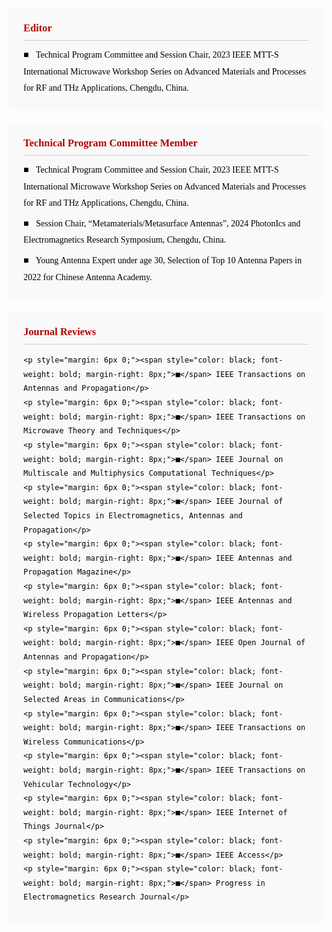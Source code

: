 <div style="font-family: Georgia, serif; color: black; line-height: 1.9; word-break: keep-all;">

  <!-- ======= Editor ======= -->
  <div style="background-color: #f9f9f9; padding: 16px 24px; margin-bottom: 20px; border-radius: 8px;">
    <h3 style="color: #b30000; font-family: Georgia, serif; margin-top: 0; margin-bottom: 10px; border-bottom: 1px solid #cccccc; padding-bottom: 4px;">
      Editor
    </h3>
    <p style="margin: 6px 0;">
      <span style="color: black; font-weight: bold; margin-right: 8px;">■</span>
      Technical Program Committee and Session Chair, 2023 IEEE MTT-S International Microwave Workshop Series on Advanced Materials and Processes for RF and THz Applications, Chengdu, China.
    </p>
  </div>

  <!-- ======= Technical Program Committee Member ======= -->
  <div style="background-color: #f9f9f9; padding: 16px 24px; margin-bottom: 20px; border-radius: 8px;">
    <h3 style="color: #b30000; font-family: Georgia, serif; margin-top: 0; margin-bottom: 10px; border-bottom: 1px solid #cccccc; padding-bottom: 4px;">
      Technical Program Committee Member
    </h3>
    <p style="margin: 6px 0;">
      <span style="color: black; font-weight: bold; margin-right: 8px;">■</span>
      Technical Program Committee and Session Chair, 2023 IEEE MTT-S International Microwave Workshop Series on Advanced Materials and Processes for RF and THz Applications, Chengdu, China.
    </p>
    <p style="margin: 6px 0;">
      <span style="color: black; font-weight: bold; margin-right: 8px;">■</span>
      Session Chair, “Metamaterials/Metasurface Antennas”, 2024 PhotonIcs and Electromagnetics Research Symposium, Chengdu, China.
    </p>
    <p style="margin: 6px 0;">
      <span style="color: black; font-weight: bold; margin-right: 8px;">■</span>
      Young Antenna Expert under age 30, Selection of Top 10 Antenna Papers in 2022 for Chinese Antenna Academy.
    </p>
  </div>

  <!-- ======= Journal Reviews ======= -->
  <div style="background-color: #f9f9f9; padding: 16px 24px; margin-bottom: 10px; border-radius: 8px;">
    <h3 style="color: #b30000; font-family: Georgia, serif; margin-top: 0; margin-bottom: 10px; border-bottom: 1px solid #cccccc; padding-bottom: 4px;">
      Journal Reviews
    </h3>

    <p style="margin: 6px 0;"><span style="color: black; font-weight: bold; margin-right: 8px;">■</span> IEEE Transactions on Antennas and Propagation</p>
    <p style="margin: 6px 0;"><span style="color: black; font-weight: bold; margin-right: 8px;">■</span> IEEE Transactions on Microwave Theory and Techniques</p>
    <p style="margin: 6px 0;"><span style="color: black; font-weight: bold; margin-right: 8px;">■</span> IEEE Journal on Multiscale and Multiphysics Computational Techniques</p>
    <p style="margin: 6px 0;"><span style="color: black; font-weight: bold; margin-right: 8px;">■</span> IEEE Journal of Selected Topics in Electromagnetics, Antennas and Propagation</p>
    <p style="margin: 6px 0;"><span style="color: black; font-weight: bold; margin-right: 8px;">■</span> IEEE Antennas and Propagation Magazine</p>
    <p style="margin: 6px 0;"><span style="color: black; font-weight: bold; margin-right: 8px;">■</span> IEEE Antennas and Wireless Propagation Letters</p>
    <p style="margin: 6px 0;"><span style="color: black; font-weight: bold; margin-right: 8px;">■</span> IEEE Open Journal of Antennas and Propagation</p>
    <p style="margin: 6px 0;"><span style="color: black; font-weight: bold; margin-right: 8px;">■</span> IEEE Journal on Selected Areas in Communications</p>
    <p style="margin: 6px 0;"><span style="color: black; font-weight: bold; margin-right: 8px;">■</span> IEEE Transactions on Wireless Communications</p>
    <p style="margin: 6px 0;"><span style="color: black; font-weight: bold; margin-right: 8px;">■</span> IEEE Transactions on Vehicular Technology</p>
    <p style="margin: 6px 0;"><span style="color: black; font-weight: bold; margin-right: 8px;">■</span> IEEE Internet of Things Journal</p>
    <p style="margin: 6px 0;"><span style="color: black; font-weight: bold; margin-right: 8px;">■</span> IEEE Access</p>
    <p style="margin: 6px 0;"><span style="color: black; font-weight: bold; margin-right: 8px;">■</span> Progress in Electromagnetics Research Journal</p>
  </div>

</div>

